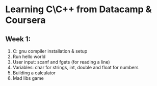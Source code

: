 # Learning C\C++ from Datacamp & Coursera
## Week 1:
<ol>
    <li>C: gnu compiler installation & setup</li>
    <li>Run hello world</li>
    <li>User input: scanf and fgets (for reading a line)</li>
    <li>Variables: char for strings, int, double and float for numbers</li>
    <li>Building a calculator</li>
    <li>Mad libs game</li>

</ol>
